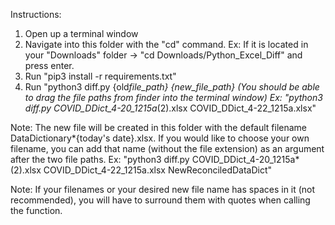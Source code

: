 Instructions:

1. Open up a terminal window
2. Navigate into this folder with the "cd" command.
   Ex: If it is located in your "Downloads" folder -> "cd Downloads/Python_Excel_Diff" and press enter.
3. Run "pip3 install -r requirements.txt"
4. Run "python3 diff.py {old*file_path} {new_file_path} (You should be able to drag the file paths from finder into the terminal window)
   Ex: "python3 diff.py COVID_DDict_4-20_1215a*\(2\).xlsx COVID_DDict_4-22_1215a.xlsx"

Note: The new file will be created in this folder with the default filename DataDictionary*{today's date}.xlsx. If you would like to choose your own filename, you can add that name (without the file extension) as an argument after the two file paths. Ex: "python3 diff.py COVID_DDict_4-20_1215a*\(2\).xlsx COVID_DDict_4-22_1215a.xlsx NewReconciledDataDict"

Note: If your filenames or your desired new file name has spaces in it (not recommended), you will have to surround them with quotes when calling the function.
